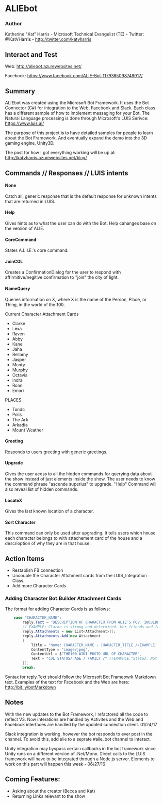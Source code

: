 # ALIEbot

### Author
Katherine "Kat" Harris - Microsoft Technical Evangelist (TE) - Twitter: @KatVHarris - http://twitter.com/katvharris

## Interact and Test
Web: http://aliebot.azurewebsites.net/

Facebook: https://www.facebook.com/ALIE-Bot-1179365098748917/

## Summary
ALIEbot was created using the Microsoft Bot Framework. It uses the Bot Connector (C#) for integration to the Web, Facebook and Slack. Each class has a different sample of how to implement messaging for your Bot. The Natural Language processing is done through Microsoft's LUIS Serivce: https://www.luis.ai/

The purpose of this project is to have detailed samples for people to learn about the Bot Framework. And eventually expand the demo into the 3D gaming engine, Unity3D. 

The post for how I got everything working will be up at: http://katvharris.azurewebsites.net/blog/

## Commands // Responses // LUIS intents
#### None
Catch all, generic response that is the default response for unknown intents that are returned in LUIS. 

#### Help
Gives hints as to what the user can do with the Bot. Help cahanges base on the version of ALIE. 

#### CoreCommand
States A.L.I.E.'s core command.

#### JoinCOL
Creates a ConfirmationDialog for the user to respond with affirmitive/negitive confirmation to "join" the city of light.

#### NameQuery
Queries information on X, where X is the name of the Person, Place, or Thing, in the world of the 100. 

Current Character Attachment Cards

* Clarke
* Lexa
* Raven
* Abby
* Kane
* Jaha
* Bellamy
* Jasper
* Monty
* Murphy
* Octavia
* Indra
* Roan
* Emori

PLACES

* Tondc
* Polis
* The Ark
* Arkadia
* Mount Weather

#### Greeting
Responds to users greeting with generic greetings.

#### Upgrade
Gives the user acess to all the hidden commands for querying data about the show instead of just elements inside the show. The user needs to know the command phrase "ascende superius" to upgrade. "Help" Command will also reveal list of hidden commands. 

#### LocateX
Gives the last known location of a character.

#### Sort Character
This command can only be used after upgrading. It tells users which house each character belongs to with attachement card of the house and a descrioption of why they are in that house. 

## Action Items
* Restablish FB connection
* Uncouple the Character Attchment cards from the LUIS_Integration Class. 
* Add more Character Cards

### Adding Character Bot.Builder Attachment Cards
The format for adding Character Cards is as follows: 
```csharp
    case "CHARACTER_NAME":
        reply.Text = "DESCRIPTION OF CHARACTER FROM ALIE'S POV. INCULDE STATUS, AGE, LIVING FAMILY";
        // EXAMPLE: Clarke is strong and determined. Her friends and family are her weakness. She is not as clever as Raven though she is resrouceful.";
        reply.Attachments = new List<Attachment>();
        reply.Attachments.Add(new Attachment
        {
            Title = "Name: CHARACTER_NAME - CHARACTER_TITLE //EXAMPLE: Clarke Griffin - aka WanHeda - the commander of Death.",
            ContentType = "image/jpeg",
            ContentUrl = $"THE100 WIKI PHOTO URL OF CHARACTER",
            Text = "COL STATUS/ AGE / FAMILY /" //EXAMPLE:"Status: Not in City of Light \n >Age: 19 \n  >Living Family: Abby Griffin \n "
        });
        break;
```     
Syntax for reply.Text should follow the Microsoft Bot Frameowrk Markdown text. 
Examples of the text for Facebook and the Web are here: http://bit.ly/botMarkdown


## Notes
With the new updates to the Bot Framework, I refactored all the code to reflect V3. Now interations are handled by Activites and the Web and Facebook interfaces are handled by the updated connection client. 01/24/17

Slack integration is working, however the bot responds to ever post in the channel. To avoid this, add alie to a seprate #alie_bot channel to interact. 

Unity integration may byspass certain callbacks in the bot framework since Unity runs on a different version of .Net/Mono. Direct calls to the LUIS framework will have to be integrated through a Node.js server. Elements to work on this part will happen this week - 06/27/16

## Coming Features:
* Asking about the creator (Becca and Kat)
* Returning Links relevant to the show




